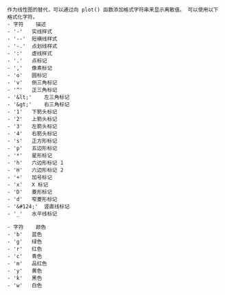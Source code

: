 


    作为线性图的替代，可以通过向 plot() 函数添加格式字符串来显示离散值。 可以使用以下格式化字符。
    - 字符	描述
    - '-'	实线样式
    - '--'	短横线样式
    - '-.'	点划线样式
    - ':'	虚线样式
    - '.'	点标记
    - ','	像素标记
    - 'o'	圆标记
    - 'v'	倒三角标记
    - '^'	正三角标记
    - '&lt;'	左三角标记
    - '&gt;'	右三角标记
    - '1'	下箭头标记
    - '2'	上箭头标记
    - '3'	左箭头标记
    - '4'	右箭头标记
    - 's'	正方形标记
    - 'p'	五边形标记
    - '*'	星形标记
    - 'h'	六边形标记 1
    - 'H'	六边形标记 2
    - '+'	加号标记
    - 'x'	X 标记
    - 'D'	菱形标记
    - 'd'	窄菱形标记
    - '&#124;'	竖直线标记
    - '_'	水平线标记
    
    - 字符	颜色
    - 'b'	蓝色
    - 'g'	绿色
    - 'r'	红色
    - 'c'	青色
    - 'm'	品红色
    - 'y'	黄色
    - 'k'	黑色
    - 'w'	白色